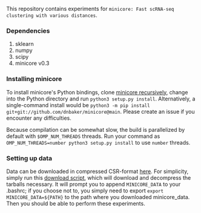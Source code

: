 This repository contains experiments for `minicore: Fast scRNA-seq clustering with various distances`.



### Dependencies
1. sklearn
2. numpy
3. scipy
4. minicore v0.3

### Installing minicore
To install minicore's Python bindings, clone [minicore recursively](https://github.com/dnbaker/minicore), change into the Python directory and run `python3 setup.py install`.
Alternatively, a single-command install would be `python3 -m pip install git+git://github.com/dnbaker/minicore@main`. Please create an issue if you encounter any difficulties.

Because compilation can be somewhat slow, the build is parallelized by default with `$OMP_NUM_THREADS` threads. Run your command as `OMP_NUM_THREADS=number python3 setup.py install` to use `number` threads.


### Setting up data

Data can be downloaded in compressed CSR-format [here](https://doi.org/10.5281/zenodo.4738365).
For simplicity, simply run this [download script](https://raw.githubusercontent.com/dnbaker/minicore-experiments/release/download.sh),
which will download and decompress the tarballs necessary.
It will prompt you to append `MINICORE_DATA` to your .bashrc; if you choose not to, you simply need to export `export MINICORE_DATA=${PATH}` to the path where you downloaded minicore\_data. Then you should be able to perform these experiments.
